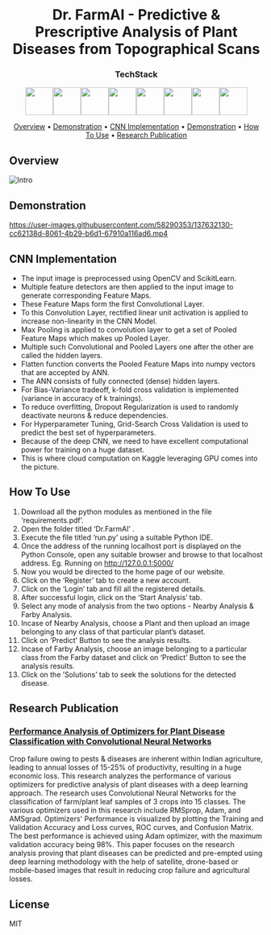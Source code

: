 <!-- <h1 align="center">
	Dr. FarmAI
</h1>

<h3 align="center">Predictive & Prescriptive Analysis of Plant Diseases from Topographical Scans</h3> -->

<h1 align="center">
  Dr. FarmAI - Predictive & Prescriptive Analysis of Plant Diseases from Topographical Scans
  <br>
</h1>

<h3 align="center">TechStack</h3>

<p align="center">

<div align="center"><img width="55" src="https://raw.githubusercontent.com/gilbarbara/logos/master/logos/angular-icon.svg"/><img width="55" src="https://raw.githubusercontent.com/gilbarbara/logos/master/logos/bootstrap.svg"/><img width="55" src="https://raw.githubusercontent.com/gilbarbara/logos/master/logos/eslint.svg"/><img width="55" src="https://raw.githubusercontent.com/gilbarbara/logos/master/logos/jasmine.svg"/><img width="55" src="https://raw.githubusercontent.com/gilbarbara/logos/master/logos/javascript.svg"/><img width="55" src="https://raw.githubusercontent.com/gilbarbara/logos/master/logos/karma.svg"/><img width="55" src="https://raw.githubusercontent.com/gilbarbara/logos/master/logos/protactor.svg"/><img width="55" src="https://raw.githubusercontent.com/gilbarbara/logos/master/logos/typescript-icon.svg"/></div>
</p>

<p align="center">
  <a href="#overview">Overview</a> •
  <a href="#demo">Demonstration</a> •
  <a href="#cnn">CNN Implementation</a> •
  <a href="#demo">Demonstration</a> •
  <a href="#how-to-use">How To Use</a> •
  <a href="#pub">Research Publication</a>
</p>

<div id="overview"></div>

## Overview

![Intro](https://user-images.githubusercontent.com/58290353/137613411-71a7b671-6e72-4cdd-8ad4-f0cbfd2cbf2c.png)

<div id="demo"></div>

## Demonstration

https://user-images.githubusercontent.com/58290353/137632130-cc62138d-8061-4b29-b6d1-67910a116ad6.mp4

<div id="cnn"></div>

## CNN Implementation

* The input image is preprocessed using OpenCV and ScikitLearn.
* Multiple feature detectors are then applied to the input image to generate corresponding Feature Maps. 
* These Feature Maps form the first Convolutional Layer.
* To this Convolution Layer, rectified linear unit activation is applied to increase non-linearity in the CNN Model.
* Max Pooling is applied to convolution layer to get a set of Pooled Feature Maps which makes up Pooled Layer.
* Multiple such Convolutional and Pooled Layers one after the other are called the hidden layers.
* Flatten function converts the Pooled Feature Maps into numpy vectors that are accepted by ANN.
* The ANN consists of fully connected (dense) hidden layers.
* For Bias-Variance tradeoff, k-fold cross validation is implemented (variance in accuracy of k trainings).
* To reduce overfitting, Dropout Regularization is used to randomly deactivate neurons & reduce dependencies.
* For Hyperparameter Tuning, Grid-Search Cross Validation is used to predict the best set of hyperparameters.
* Because of the deep CNN, we need to have excellent computational power for training on a huge dataset.
* This is where cloud computation on Kaggle leveraging GPU comes into the picture.

<div id="how-to-use"></div>

## How To Use

1. Download all the python modules as mentioned in the file ‘requirements.pdf’.
1. Open the folder titled ‘Dr.FarmAI’ .
1. Execute the file titled ‘run.py’ using a suitable Python IDE.
1. Once the address of the running localhost port is displayed on the Python Console, open any suitable browser and browse to that localhost address. Eg. Running on​ ​http://127.0.0.1:5000/
1. Now you would be directed to the home page of our website.
1. Click on the ‘Register’ tab to create a new account.
1. Click on the ‘Login’ tab and fill all the registered details.
1. After successful login, click on the ‘Start Analysis’ tab.
1. Select any mode of analysis from the two options - Nearby Analysis & Farby Analysis.
1. Incase of Nearby Analysis, choose a Plant and then upload an image belonging to any class of that particular plant’s dataset. 
1. Click on ‘Predict’ Button to see the analysis results.
1. Incase of Farby Analysis, choose an image belonging to a particular class from the Farby dataset and click on ‘Predict’ Button to see the analysis results.
1. Click on the ’Solutions’ tab to seek the solutions for the detected disease.

<div id="pub"></div>

## Research Publication

### [Performance Analysis of Optimizers for Plant Disease Classification with Convolutional Neural Networks](https://ieeexplore.ieee.org/document/9487698)

<p>Crop failure owing to pests & diseases are inherent within Indian agriculture, leading to annual losses of 15-25% of productivity, resulting in a huge economic loss. This research analyzes the performance of various optimizers for predictive analysis of plant diseases with a deep learning approach. The research uses Convolutional Neural Networks for the classification of farm/plant leaf samples of 3 crops into 15 classes. The various optimizers used in this research include RMSprop, Adam, and AMSgrad. Optimizers' Performance is visualized by plotting the Training and Validation Accuracy and Loss curves, ROC curves, and Confusion Matrix. The best performance is achieved using Adam optimizer, with the maximum validation accuracy being 98%. This paper focuses on the research analysis proving that plant diseases can be predicted and pre-empted using deep learning methodology with the help of satellite, drone-based or mobile-based images that result in reducing crop failure and agricultural losses.
</p> 


## License

MIT


